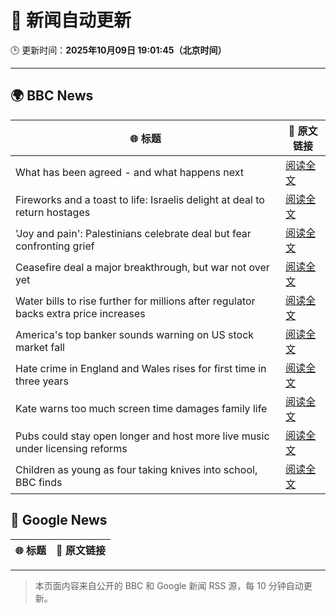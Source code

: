 # 🧠 新闻自动更新

🕒 更新时间：**2025年10月09日 19:01:45（北京时间）**

---

## 🌍 BBC News

| 🌐 标题 | 🔗 原文链接 |
|--------|-------------|
| What has been agreed - and what happens next | [阅读全文](https://www.bbc.com/news/articles/cvgqx7ygq41o?at_medium=RSS&at_campaign=rss) |
| Fireworks and a toast to life: Israelis delight at deal to return hostages | [阅读全文](https://www.bbc.com/news/articles/ce9rl9krm0do?at_medium=RSS&at_campaign=rss) |
| 'Joy and pain': Palestinians celebrate  deal but fear confronting grief | [阅读全文](https://www.bbc.com/news/articles/cvgv0gypy75o?at_medium=RSS&at_campaign=rss) |
| Ceasefire deal a major breakthrough, but war not over yet | [阅读全文](https://www.bbc.com/news/articles/c99gzzd9yvzo?at_medium=RSS&at_campaign=rss) |
| Water bills to rise further for millions after regulator backs extra price increases | [阅读全文](https://www.bbc.com/news/articles/cvg4jkexgl1o?at_medium=RSS&at_campaign=rss) |
| America's top banker sounds warning on US stock market fall | [阅读全文](https://www.bbc.com/news/articles/cg5ej03p604o?at_medium=RSS&at_campaign=rss) |
| Hate crime in England and Wales rises for first time in three years | [阅读全文](https://www.bbc.com/news/articles/cp3vg33nje4o?at_medium=RSS&at_campaign=rss) |
| Kate warns too much screen time damages family life | [阅读全文](https://www.bbc.com/news/articles/ckgek62l6pzo?at_medium=RSS&at_campaign=rss) |
| Pubs could stay open longer and host more live music under licensing reforms | [阅读全文](https://www.bbc.com/news/articles/c1l830m55dno?at_medium=RSS&at_campaign=rss) |
| Children as young as four taking knives into school, BBC finds | [阅读全文](https://www.bbc.com/news/articles/c77d06vde4po?at_medium=RSS&at_campaign=rss) |

## 📰 Google News

| 🌐 标题 | 🔗 原文链接 |
|--------|-------------|

---
> 本页面内容来自公开的 BBC 和 Google 新闻 RSS 源，每 10 分钟自动更新。